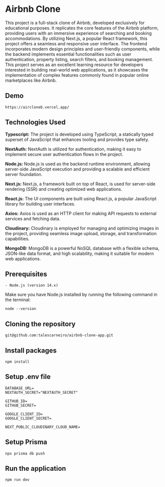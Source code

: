 # Airbnb Clone

This project is a full-stack clone of Airbnb, developed exclusively for educational purposes. It replicates the core features of the Airbnb platform, providing users with an immersive experience of searching and booking accommodations. By utilizing Next.js, a popular React framework, this project offers a seamless and responsive user interface. The frontend incorporates modern design principles and user-friendly components, while the backend implements essential functionalities such as user authentication, property listing, search filters, and booking management. This project serves as an excellent learning resource for developers interested in building real-world web applications, as it showcases the implementation of complex features commonly found in popular online marketplaces like Airbnb.

## Demo
```
https://aircloneb.vercel.app/
```

## Technologies Used


**Typescript:** The project is developed using TypeScript, a statically typed superset of JavaScript that enhances tooling and provides type safety.

**NextAuth:** NextAuth is utilized for authentication, making it easy to implement secure user authentication flows in the project.

**Node.js:** Node.js is used as the backend runtime environment, allowing server-side JavaScript execution and providing a scalable and efficient server foundation.

**Next.js:** Next.js, a framework built on top of React, is used for server-side rendering (SSR) and creating optimized web applications.

**React.js:** The UI components are built using React.js, a popular JavaScript library for building user interfaces.

**Axios:** Axios is used as an HTTP client for making API requests to external services and fetching data.

**Cloudinary:** Cloudinary is employed for managing and optimizing images in the project, providing seamless image upload, storage, and transformation capabilities.

**MongoDB:** MongoDB is a powerful NoSQL database with a flexible schema, JSON-like data format, and high scalability, making it suitable for modern web applications.

## Prerequisites

```
- Node.js (version 14.x)
```

Make sure you have Node.js installed by running the following command in the terminal:
```
node --version
```

## Cloning the repository

```
git@github.com:talescarneiro/airbnb-clone-app.git
```

## Install packages

```
npm install
```

## Setup .env file

```
DATABASE_URL=
NEXTAUTH_SECRET="NEXTAUTH_SECRET"

GITHUB_ID=
GITHUB_SECRET=

GOOGLE_CLIENT_ID=
GOOGLE_CLIENT_SECRET=

NEXT_PUBLIC_CLOUDINARY_CLOUD_NAME=
```

## Setup Prisma

```
npx prisma db push
```

## Run the application

```
npm run dev
```
